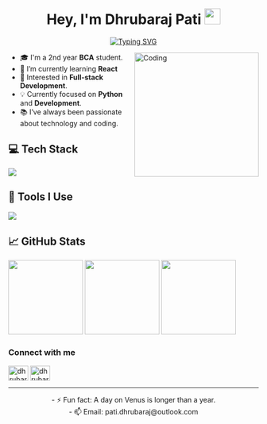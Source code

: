 <h1 align="center">
  Hey, I'm Dhrubaraj Pati
  <img src="https://media.giphy.com/media/hvRJCLFzcasrR4ia7z/giphy.gif" width="32">
</h1>

<!-- Typing effect -->
<p align="center">
  <a href="https://git.io/typing-svg">
    <img src="https://readme-typing-svg.demolab.com?font=Fira+Code&pause=1000&center=true&vCenter=true&width=435&lines=A+Passionate+Coder;Self+learning;Python+%7C+Web+Developer;Always+Learning+New+Things" alt="Typing SVG" />
  </a>
</p>


<img align="right" alt="Coding" width="250" src="https://cdn.dribbble.com/users/239755/screenshots/3019824/dave_coding_dribbble.gif" />


- 🎓 I'm a 2nd year **BCA** student.
- 🌱 I’m currently learning **React**
- 👀 Interested in **Full-stack Development**.
- 💡 Currently focused on **Python** and **Development**.
- 📚 I’ve always been passionate about technology and coding.


## 💻 Tech Stack

<p align="left">
  <a href="https://skillicons.dev">
    <img src="https://skillicons.dev/icons?i=html,css,js,tailwind,c,python" />
  </a>
</p>



## 🔧 Tools I Use

<p align="left">
  <a href="https://skillicons.dev">
    <img src="https://skillicons.dev/icons?i=vscode,git,github,linux,figma,replit,netlify" />
  </a>
</p>


<h2 align="left">
📈 GitHub Stats
</h2>

<div align="left">
  <img src="https://streak-stats.demolab.com?user=codewithdhruba01&theme=dracula&hide_border=false&border_radius=5" height="150" />
  <img src="https://github-readme-stats.vercel.app/api?username=codewithdhruba01&show_icons=true&theme=dracula&hide_border=false" height="150" />
  <img src="https://github-readme-stats.vercel.app/api/top-langs/?username=codewithdhruba01&layout=compact&theme=dracula&hide_border=false" height="150" />
</div>


<h3 align="left">Connect with me</h3>
<p align="left">
<a href="https://linkedin.com/in/dhrubaraj-pati" target="blank"><img align="center" src="https://raw.githubusercontent.com/rahuldkjain/github-profile-readme-generator/master/src/images/icons/Social/linked-in-alt.svg" alt="dhrubaraj-pati" height="30" width="40" /></a>
<a href="https://www.leetcode.com/dhrubaraj_pati" target="blank"><img align="center" src="https://raw.githubusercontent.com/rahuldkjain/github-profile-readme-generator/master/src/images/icons/Social/leet-code.svg" alt="dhrubaraj_pati" height="30" width="40" /></a>
</p>

---


<p align="center">
- ⚡ Fun fact: A day on Venus is longer than a year. <br>
- 📫 Email: pati.dhrubaraj@outlook.com
</p>

